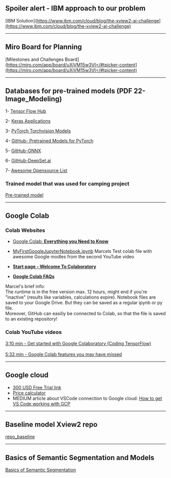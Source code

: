 
## __Spoiler alert - IBM approach to our problem__

[IBM Solution](https://www.ibm.com/cloud/blog/the-xview2-ai-challenge](https://www.ibm.com/cloud/blog/the-xview2-ai-challenge)

---

## __Miro Board for Planning__

[Milestones and Challenges Board](https://miro.com/app/board/uXjVM15w3VI=/#tpicker-content](https://miro.com/app/board/uXjVM15w3VI=/#tpicker-content)

---

## __Databases for pre-trained models (PDF 22-Image_Modeling)__

1- [Tensor Flow Hub](https://www.tensorflow.org/hub)

2- [Keras Applications](https://keras.io/api/applications/#:~:text=Keras%20Applications%20are%20deep%20learning,They%20are%20stored%20at%20~%2F.)

3- [PyTorch Torchvision Models](https://pytorch.org/vision/stable/models.html)

4- [GitHub- Pretrained Models for PyTorch](https://github.com/Cadene/pretrained-models.pytorch)

5- [GitHub-ONNX](https://github.com/onnx/models)

6- [GitHub-DeepSet.ai](https://github.com/deepset-ai/FARM)

7- [Awesome Opensource List](https://awesomeopensource.com/projects/pretrained-models)

  ### __Trained model that was used for camping project__
 [Pre-trained model](https://huggingface.co/nvidia/mit-b0)

----
## __Google Colab__

### Colab Websites  

- [Google Colab: **Everything you Need to Know**](https://geekflare.com/google-colab/)
- [MyFirstGoogleJupyterNotebook.ipynb](https://colab.research.google.com/drive/1r8H0JAYAZ9H_bOyNORGeln4mPNNVq0kH?hl=en#scrollTo=0jbw_3IykIVQ) Marcels Test colab file with awesome Google modles from the second YouTube video   
  
- [**Start page - Welcome To Colaboratory**](https://colab.research.google.com/)  
  
- [**Google Colab FAQs**](https://research.google.com/colaboratory/faq.html)  

Marcel's brief info:  
The runtime is in the free version max. 12 hours, might end if you're "inactive" (results like variables, calculations expire).
Notebook files are saved to your Google Drive. But they can be saved as a regular ipynb or py file.  
Moreover, GitHub can easiliy be connected to Colab, so that the file is saved to an existing repository!  


### __Colab YouTube videos__  
  
[3:10 min - Get started with Google Colaboratory (Coding TensorFlow)](https://www.youtube.com/watch?v=inN8seMm7UI&ab_channel=TensorFlow)  
  <br />
[5:32 min - Google Colab features you may have missed](https://www.youtube.com/watch?v=rNgswRZ2C1Y&ab_channel=TensorFlow)  

-----  
## __Google cloud__  
  
- [300 USD Free Trial link](https://cloud.google.com/free)  
- [Price calculator](https://cloud.google.com/products/calculator#id=c0d8d56d-f2eb-4d05-ae79-1acb2c4e5195)  
- MEDIUM article about VSCode connection to Google cloud: [How to get VS Code working with GCP](https://medium.com/@gratipine/how-to-get-vs-code-working-with-gcp-dd4c266e2d2)

---
## __Baseline model Xview2 repo__  
  
[repo_baseline](https://github.com/DIUx-xView/xView2_baseline)  

---

## __Basics of Semantic Segmentation and Models__

[Basics of Semantic Segmentation](https://www.ibm.com/cloud/blog/the-xview2-ai-challenge)
  
